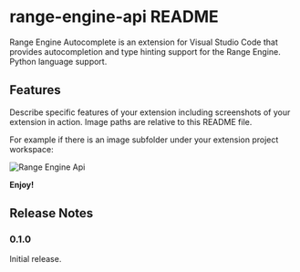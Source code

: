 # range-engine-api README

Range Engine Autocomplete is an extension for Visual Studio Code that provides autocompletion and type hinting support for the Range Engine. 
Python language support.

## Features

Describe specific features of your extension including screenshots of your extension in action. Image paths are relative to this README file.

For example if there is an image subfolder under your extension project workspace:

![Range Engine Api](https://github.com/rangeengine/Range-Engine-VisualStudioCode-API/blob/master/images/rangeapi.gif)

**Enjoy!**

## Release Notes

### 0.1.0

Initial release.
